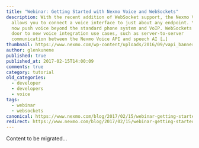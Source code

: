 ```yaml
---
title: "Webinar: Getting Started with Nexmo Voice and WebSockets"
description: With the recent addition of WebSocket support, the Nexmo Voice API
  allows you to connect a voice interface to just about any endpoint. You can
  now push voice beyond the standard phone system and VoIP. WebSockets opens the
  door to new voice integration use cases, such as server-to-server
  communication between the Nexmo Voice API and speech AI […]
thumbnail: https://www.nexmo.com/wp-content/uploads/2016/09/vapi_banner2.jpg
author: glenkunene
published: true
published_at: 2017-02-15T14:00:09
comments: true
category: tutorial
old_categories:
  - developer
  - developers
  - voice
tags:
  - webinar
  - websockets
canonical: https://www.nexmo.com/blog/2017/02/15/webinar-getting-started-nexmo-voice-websockets-dr
redirect: https://www.nexmo.com/blog/2017/02/15/webinar-getting-started-nexmo-voice-websockets-dr
---
```

Content to be migrated...